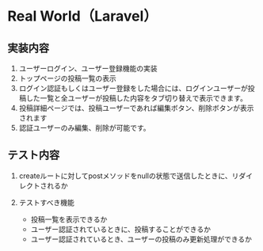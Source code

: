 # Real World（Laravel）

## 実装内容
1. ユーザーログイン、ユーザー登録機能の実装
2. トップページの投稿一覧の表示
3. ログイン認証もしくはユーザー登録をした場合には、ログインユーザーが投稿した一覧と全ユーザーが投稿した内容をタブ切り替えで表示できます。
4. 投稿詳細ページでは、投稿ユーザーであれば編集ボタン、削除ボタンが表示されます
5. 認証ユーザーのみ編集、削除が可能です。

## テスト内容
1. createルートに対してpostメソッドをnullの状態で送信したときに、リダイレクトされるか

2. テストすべき機能
   - 投稿一覧を表示できるか
   - ユーザー認証されているときに、投稿することができるか
   - ユーザー認証されているとき、ユーザーの投稿のみ更新処理ができるか